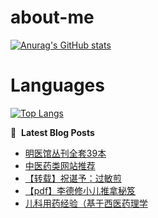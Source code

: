 # about-me
[![Anurag's GitHub stats](https://github-readme-stats.vercel.app/api?username=whitewatercn)](https://github.com/anuraghazra/github-readme-stats)

# Languages
[![Top Langs](https://github-readme-stats.vercel.app/api/top-langs/?username=whitewatercn)](https://github.com/anuraghazra/github-readme-stats)

📕 &nbsp;**Latest Blog Posts**
<!-- BLOG-POST-LIST:START -->
- [明医馆丛刊全套39本](https://forum.beginner.center/t/topic/1421/1)
- [中医药类网站推荐](https://forum.beginner.center/t/topic/1420/1)
- [【转载】祝谌予：过敏煎](https://forum.beginner.center/t/topic/1419/1)
- [【pdf】李德修小儿推拿秘笈](https://forum.beginner.center/t/topic/1418/1)
- [儿科用药经验（基于西医药理学](https://forum.beginner.center/t/topic/1417/1)
<!-- BLOG-POST-LIST:END -->
